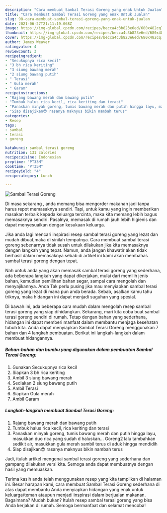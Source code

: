 ```yaml
---
description: "Cara membuat Sambal Terasi Goreng yang enak Untuk Jualan"
title: "Cara membuat Sambal Terasi Goreng yang enak Untuk Jualan"
slug: 98-cara-membuat-sambal-terasi-goreng-yang-enak-untuk-jualan
date: 2021-06-27T21:11:19.068Z
image: https://img-global.cpcdn.com/recipes/becca4c3b823e6ed/680x482cq70/sambal-terasi-goreng-foto-resep-utama.jpg
thumbnail: https://img-global.cpcdn.com/recipes/becca4c3b823e6ed/680x482cq70/sambal-terasi-goreng-foto-resep-utama.jpg
cover: https://img-global.cpcdn.com/recipes/becca4c3b823e6ed/680x482cq70/sambal-terasi-goreng-foto-resep-utama.jpg
author: James Weaver
ratingvalue: 4
reviewcount: 3
recipeingredient:
- "Secukupnya rica kecil"
- "3 bh rica keriting"
- "3 siung bawang merah"
- "2 siung bawang putih"
- " Terasi"
- " Gula merah"
- " Garam"
recipeinstructions:
- "Rajang bawang merah dan bawang putih"
- "Tumbuk halus rica kecil, rica keriting dan terasi"
- "Panaskan minyak goreng, tumis bawang merah dan putih hingga layu, masukkan duo rica yang sudah d haluskan... Goreng2 lalu tambahkan sedikit air, masukkan gula merah sambil terus di aduk hingga mendidih"
- "Siap disajikan😍 rasanya maknyus bikin nambah terus"
categories:
- Resep
tags:
- sambal
- terasi
- goreng

katakunci: sambal terasi goreng 
nutrition: 131 calories
recipecuisine: Indonesian
preptime: "PT33M"
cooktime: "PT35M"
recipeyield: "4"
recipecategory: Lunch

---
```



![Sambal Terasi Goreng](https://img-global.cpcdn.com/recipes/becca4c3b823e6ed/680x482cq70/sambal-terasi-goreng-foto-resep-utama.jpg)

Di masa  sekarang , anda memang bisa mengorder makanan jadi tanpa harus repot memasaknya sendiri. Tapi, untuk kamu yang ingin memberikan masakan terbaik kepada keluarga tercinta, maka kita memang lebih bagus memasaknya sendiri. Pasalnya, memasak di rumah jauh lebih higienis dan dapat menyesuaikan dengan kesukaan keluarga.

Jika anda lagi mencari inspirasi resep sambal terasi goreng yang lezat dan mudah dibuat,maka di sinilah tempatnya. Cara membuat sambal terasi goreng  sebenarnya tidak susah untuk dilakukan jika kita memasaknya dengan langkah yang tepat. Namun, anda jangan khawatir akan tidak berhasil dalam memasaknya 
sebab di artikel ini kami akan membahas sambal terasi goreng dengan tepat.  



Nah untuk anda yang akan memasak sambal terasi goreng yang sederhana, ada beberapa langkah yang dapat dikerjakan, mulai dari memilih jenis bahan, kemudian pemilihan bahan segar, sampai cara mengolah dan menyajikannya. Anda Tak perlu pusing jika mau menyiapkan sambal terasi goreng yang lezat di mana pun anda berada. Sebab, asalkan kamu  tahu triknya, maka hidangan ini dapat menjadi suguhan yang spesial.

Di bawah ini, ada beberapa cara mudah dalam mengolah resep sambal terasi goreng yang siap dihidangkan. Sekarang, mari kita coba buat sambal terasi goreng sendiri di rumah. Tetap dengan bahan yang sederhana, hidangan ini dapat memberi manfaat dalam membantu menjaga kesehatan tubuh kita. Anda dapat menyiapkan Sambal Terasi Goreng menggunakan 7 bahan dan 4 langkah pembuatan. Berikut ini langkah-langkah dalam membuat hidangannya.

<!--inarticleads1-->

##### Bahan-bahan dan bumbu yang digunakan dalam pembuatan Sambal Terasi Goreng:

1. Gunakan Secukupnya rica kecil
1. Siapkan 3 bh rica keriting
1. Ambil 3 siung bawang merah
1. Sediakan 2 siung bawang putih
1. Ambil  Terasi
1. Siapkan  Gula merah
1. Ambil  Garam




<!--inarticleads2-->

##### Langkah-langkah membuat Sambal Terasi Goreng:

1. Rajang bawang merah dan bawang putih
1. Tumbuk halus rica kecil, rica keriting dan terasi
1. Panaskan minyak goreng, tumis bawang merah dan putih hingga layu, masukkan duo rica yang sudah d haluskan... Goreng2 lalu tambahkan sedikit air, masukkan gula merah sambil terus di aduk hingga mendidih
1. Siap disajikan😍 rasanya maknyus bikin nambah terus




Jadi, itulah artikel mengenai  sambal terasi goreng  yang sederhana dan gampang dilakukan versi kita. Semoga anda dapat membuatnya dengan hasil yang memuaskan. 

Terima kasih anda telah menggunakan resep yang kita tampilkan di halaman ini. Besar harapan kami, cara membuat  Sambal Terasi Goreng sederhana di atas dapat membantu Anda menyiapkan hidangan yang enak untuk keluarga/teman ataupun menjadi inspirasi dalam berjualan makanan. Bagaimana? Mudah bukan? Itulah resep sambal terasi goreng yang bisa Anda kerjakan di rumah. Semoga bermanfaat dan selamat mencoba!

